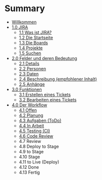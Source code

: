 # Summary

* [Willkommen](README.md)
* [1.0 JIRA](chapter1.md)
  * [1.1 Was ist JIRA?](chapter1/was-ist-jira.md)
  * [1.2 Die Startseite](chapter1/12-die-startseite.md)
  * [1.3 Die Boards](chapter1/die-boards.md)
  * [1.4 Projekte](chapter1/14-projekte.md)
  * [1.5 Suchen](chapter1/15-suchen.md)
* [2.0 Felder und deren Bedeutung](chapter1/felder-und-deren-bedeutung.md)
  * [2.1 Details](chapter1/felder-und-deren-bedeutung/31-details.md)
  * [2.2 Personen](chapter1/felder-und-deren-bedeutung/32-personen.md)
  * [2.3 Daten](chapter1/felder-und-deren-bedeutung/33-daten.md)
  * [2.4 Beschreibung \(empfohlener Inhalt\)](chapter1/felder-und-deren-bedeutung/34-beschreibung.md)
  * [2.5 Anhänge](chapter1/felder-und-deren-bedeutung/35-anhange.md)
* [3.0 Funktionen](30-funktionen.md)
  * [3.1 Erstellen eines Tickets](30-funktionen/31-erstellen-eines-tickets.md)
  * [3.2 Bearbeiten eines Tickets](30-funktionen/32-bearbeiten-eines-tickets.md)
* [4.0 Der Workflow](40-der-workflow.md)
  * [4.1 Offen](40-der-workflow/42-offen.md)
  * [4.2 Planung](40-der-workflow/41-planung.md)
  * [4.3 Aufgaben \(ToDo\)](40-der-workflow/43-aufgaben-todo.md)
  * [4.4 In Arbeit](40-der-workflow/44-in-arbeit.md)
  * [4.5 Testing \(CI\)](40-der-workflow/45-testing-ci.md)
  * [4.6 Code Review](40-der-workflow/code-review.md)
  * 4.7 Review
  * 4.8 Deploy to Stage
  * 4.9 to Stage
  * 4.10 Stage
  * 4.11 to Live \(Deploy\)
  * 4.12 Done
  * 4.13 Fertig

